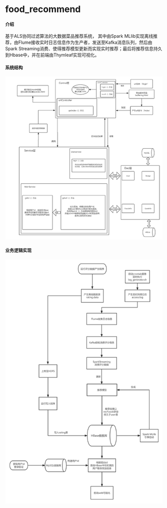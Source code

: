 # food_recommend

#### 介绍
基于ALS协同过滤算法的大数据菜品推荐系统，
其中由Spark MLlib实现离线推荐，由Flume接收实时日志信息作为生产者，发送至Kafka消息队列，然后由Spark Streaming消费、使得推荐模型更新而实现实时推荐；最后将推荐信息持久到Hbase中，并在前端由Thymleaf实现可视化。





#### 系统结构
![输入图片说明](./framework.png)

#### 业务逻辑实现
![输入图片说明](./service.png)





